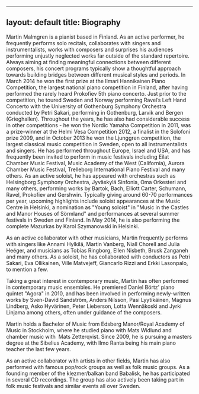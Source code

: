 <script>   (function(i,s,o,g,r,a,m){i['GoogleAnalyticsObject']=r;i[r]=i[r]||function(){   (i[r].q=i[r].q||[]).push(arguments)},i[r].l=1*new Date();a=s.createElement(o),   m=s.getElementsByTagName(o)[0];a.async=1;a.src=g;m.parentNode.insertBefore(a,m)   })(window,document,'script','//www.google-analytics.com/analytics.js','ga');    ga('create', 'UA-50478537-1', 'auto');   ga('send', 'pageview');  </script>
---
layout: default
title: Biography
---

Martin Malmgren is a pianist based in Finland. As an active performer, he frequently performs solo recitals, collaborates with singers and instrumentalists, works with composers and surprises his audiences performing unjustly neglected works far outside of the standard repertoire. Always aiming at finding meaningful connections between different composers, his concert programs typically show a thoughtful approach towards building bridges between different musical styles and periods. In March 2014 he won the first prize at the Ilmari Hannikainen Piano Competition, the largest national piano competition in Finland, after having performed the rarely heard Prokofiev 5th piano concerto. Just prior to the competition, he toured Sweden and Norway performing Ravel’s Left Hand Concerto with the University of Gothenburg Symphony Orchestra conducted by Petri Sakari, performing in Gothenburg, Larvik and Bergen (Grieghallen). Throughout the years, he has also had considerable success in other competitions - he won the Nordic Yamaha Competition in 2011, was a prize-winner at the Helmi Vesa Competition 2012, a finalist in the Solofoni prize 2009, and in October 2013 he won the Ljunggren competition, the largest classical music competition in Sweden, open to all instrumentalists and singers. He has performed throughout Europe, Israel and USA, and has frequently been invited to perform in music festivals including Eilat Chamber Music Festival, Music Academy of the West (California), Aurora Chamber Music Festival, Trelleborg International Piano Festival and many others. As an active soloist, he has appeared with orchestras such as Helsingborg Symphony Orchestra, Jyväskylä Sinfonia, Oma Orkesteri and many others, performing works by Bartok, Bach, Elliott Carter, Schumann, Ravel, Prokofiev and Gershwin. Typically giving around 60-70 performances per year, upcoming highlights include soloist appearances at the Music Centre in Helsinki, a nomination as "Young soloist" in "Music in the Castles and Manor Houses of Sörmland" and performances at several summer festivals in Sweden and Finland. In May 2014, he is also performing the complete Mazurkas by Karol Szymanowski in Helsinki.   

As an active collaborator with other musicians, Martin frequently performs with singers like Annami Hylkilä, Martin Vanberg, Niall Chorell and Julia Heéger, and musicians as Tobias Ringborg, Ellen Nisbeth, Brusk Zanganeh and many others. As a soloist, he has collaborated with conductors as Petri Sakari, Eva Ollikainen, Ville Matvejeff, Giancarlo Rizzi and Erkki Lasonpalo, to mention a few.

Taking a great interest in contemporary music, Martin has often performed in contemporary music ensembles. He premiered Daniel Börtz' piano quintet "Agora" in 2010, and has been involved in performing newly-written works by Sven-David Sandström, Anders Nilsson, Pasi Lyytikäinen, Magnus Lindberg, Asko Hyvärinen, Peter Lieberson, Lotta Wennäkoski and Jyrki Linjama among others, often under guidance of the composers.

Martin holds a Bachelor of Music from Edsberg Manor/Royal Academy of Music in Stockholm, where he studied piano with Mats Widlund and chamber music with  Mats Zetterqvist. Since 2009, he is pursuing a masters degree at the Sibelius Academy, with Ilmo Ranta being his main piano teacher the last few years. 

As an active collaborator with artists in other fields, Martin has also performed with famous pop/rock groups as well as folk music groups. As a founding member of the klezmer/balkan band Babalisk, he has participated in several CD recordings. The group has also actively been taking part in folk music festivals and similar events all over Sweden.
